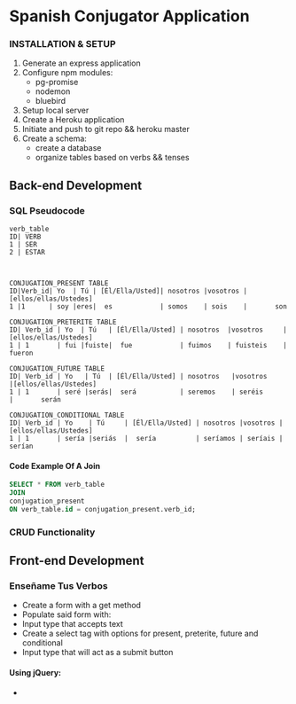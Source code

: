 # Spanish Conjugator Application

### INSTALLATION & SETUP 

1. Generate an express application
2. Configure npm modules: 
	- pg-promise
	- nodemon
	- bluebird
3. Setup local server
4. Create a Heroku application
5. Initiate and push to git repo && heroku master
6. Create a schema:
	- create a database
	- organize tables based on verbs && tenses

## Back-end Development

### SQL Pseudocode

	verb_table
	ID| VERB
	1 |	SER       
	2 |	ESTAR   
	
	
	
	CONJUGATION_PRESENT TABLE
	ID|Verb_id| Yo  | Tú | [Él/Ella/Usted]| nosotros |vosotros |[ellos/ellas/Ustedes]
	1 |1      | soy |eres|	es            | somos    | sois    |       son
	
	CONJUGATION_PRETERITE TABLE
	ID| Verb_id | Yo  | Tú   | [Él/Ella/Usted] | nosotros  |vosotros     |[ellos/ellas/Ustedes]
	1 |	1       | fui |fuiste|	fue            | fuimos    | fuisteis    |       fueron
	
	CONJUGATION_FUTURE TABLE
	ID| Verb_id | Yo   | Tú  | [Él/Ella/Usted] | nosotros   |vosotros     |[ellos/ellas/Ustedes]
	1 |	1       | seré |serás|	será           | seremos    | seréis      |       serán
	
	CONJUGATION_CONDITIONAL TABLE
	ID| Verb_id | Yo    | Tú     | [Él/Ella/Usted] | nosotros |vosotros |[ellos/ellas/Ustedes]
	1 |	1       | sería |seriás  |	sería          | seríamos | seríais |     serían

#### Code Example Of A Join
``` SQL
SELECT * FROM verb_table
JOIN
conjugation_present
ON verb_table.id = conjugation_present.verb_id;

```
### CRUD Functionality 

## Front-end Development

### Enseñame Tus Verbos

- Create a form with a get method
- Populate said form with:
- Input type that accepts text
- Create a select tag with options for present, preterite, future and conditional
- Input type that will act as a submit button

#### Using jQuery:

- 


